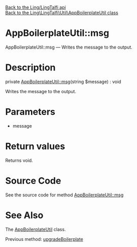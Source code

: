 [Back to the Ling/LingTalfi api](https://github.com/lingtalfi/LingTalfi/blob/master/doc/api/Ling/LingTalfi.md)<br>
[Back to the Ling\LingTalfi\Util\AppBoilerplateUtil class](https://github.com/lingtalfi/LingTalfi/blob/master/doc/api/Ling/LingTalfi/Util/AppBoilerplateUtil.md)


AppBoilerplateUtil::msg
================



AppBoilerplateUtil::msg — Writes the message to the output.




Description
================


private [AppBoilerplateUtil::msg](https://github.com/lingtalfi/LingTalfi/blob/master/doc/api/Ling/LingTalfi/Util/AppBoilerplateUtil/msg.md)(string $message) : void




Writes the message to the output.




Parameters
================


- message

    


Return values
================

Returns void.








Source Code
===========
See the source code for method [AppBoilerplateUtil::msg](https://github.com/lingtalfi/LingTalfi/blob/master/Util/AppBoilerplateUtil.php#L178-L181)


See Also
================

The [AppBoilerplateUtil](https://github.com/lingtalfi/LingTalfi/blob/master/doc/api/Ling/LingTalfi/Util/AppBoilerplateUtil.md) class.

Previous method: [upgradeBoilerplate](https://github.com/lingtalfi/LingTalfi/blob/master/doc/api/Ling/LingTalfi/Util/AppBoilerplateUtil/upgradeBoilerplate.md)<br>

